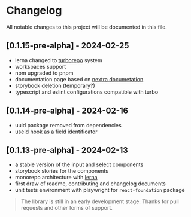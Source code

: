 # Changelog

All notable changes to this project will be documented in this file.

## [0.1.15-pre-alpha] - 2024-02-25

- lerna changed to [turborepo](https://turbo.build/repo) system
- workspaces support
- npm upgraded to pnpm
- documentation page based on [nextra documetation](https://nextra.site/docs/docs-theme/start)
- storybook deletion (temporary?)
- typescript and eslint configurations compatible with turbo

## [0.1.14-pre-alpha] - 2024-02-16

- uuid package removed from dependencies
- useId hook as a field identificator

## [0.1.13-pre-alpha] - 2024-02-13

- a stable version of the input and select components
- storybook stories for the components
- monorepo architecture with [lerna](https://lerna.js.org/)
- first draw of readme, contributing and changelog documents
- unit tests environment with playwright for `react-foundation` package

> The library is still in an early development stage. Thanks for pull requests and other forms of support.
